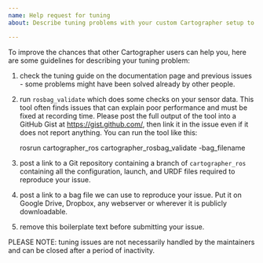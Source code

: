 ```yaml
---
name: Help request for tuning
about: Describe tuning problems with your custom Cartographer setup to request help from the community.

---
```


To improve the chances that other Cartographer users can help you,
here are some guidelines for describing your tuning problem:

1. check the tuning guide on the documentation page and previous issues -
   some problems might have been solved already by other people.

2. run `rosbag_validate` which does some checks on your sensor data. This
   tool often finds issues that can explain poor performance and must be fixed
   at recording time. Please post the full output of the tool into a
   GitHub Gist at https://gist.github.com/, then link it in the issue even if
   it does not report anything. You can run the tool like this:

   rosrun cartographer_ros cartographer_rosbag_validate -bag_filename <bag filename>

3. post a link to a Git repository containing a branch of
   `cartographer_ros` containing all the configuration, launch, and URDF files
   required to reproduce your issue.
4. post a link to a bag file we can use to reproduce your issue. Put it on
   Google Drive, Dropbox, any webserver or wherever it is publicly
   downloadable.
5. remove this boilerplate text before submitting your issue.

PLEASE NOTE: tuning issues are not necessarily handled by the maintainers and
can be closed after a period of inactivity.

